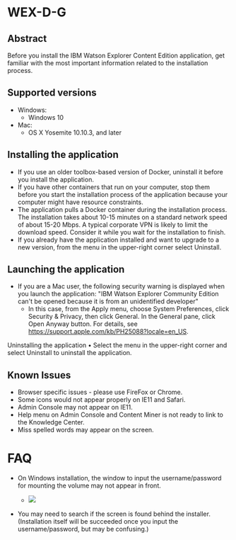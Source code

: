 # WEX-D-G

## Abstract
Before you install the IBM Watson Explorer Content Edition application, get familiar with the most important information related to the installation process.

## Supported versions
 - Windows:
   - Windows 10
 - Mac:
   - OS X Yosemite 10.10.3, and later

## Installing the application
- If you use an older toolbox-based version of Docker, uninstall it before you install the application.
- If you have other containers that run on your computer, stop them before you start the installation process of the application because your computer might have resource constraints.
- The application pulls a Docker container during the installation process. The installation takes about 10-15 minutes on a standard network speed of about 15-20 Mbps. A typical corporate VPN is likely to limit the download speed. Consider it while you wait for the installation to finish.
- If you already have the application installed and want to upgrade to a new version, from the menu in the upper-right corner select Uninstall.

## Launching the application
- If you are a Mac user, the following security warning is displayed when you launch the application: "IBM Watson Explorer Community Edition can't be opened because it is from an unidentified developer"
  - In this case, from the Apply menu, choose System Preferences, click Security & Privacy, then click General. In the General pane, click Open Anyway button. For details, see https://support.apple.com/kb/PH25088?locale=en_US.

Uninstalling the application 
•	Select the menu in the upper-right corner and select Uninstall to uninstall the application.

## Known Issues
 - Browser specific issues - please use FireFox or Chrome. 
  - Some icons would not appear properly on IE11 and Safari.
  - Admin Console may not appear on IE11.
  - Help menu on Admin Console and Content Miner is not ready to link to the Knowledge Center.
  - Miss spelled words may appear on the screen.

# FAQ
 - On Windows installation, the window to input the username/password for mounting the volume may not appear in front. 
 
   - ![](https://github.com/ibm-wex/WEX-D-G/blob/master/images/docker_msg_windows.png)
 
 - You may need to search if the screen is found behind the installer.  (Installation itself will be succeeded once you input the username/password, but may be confusing.)

